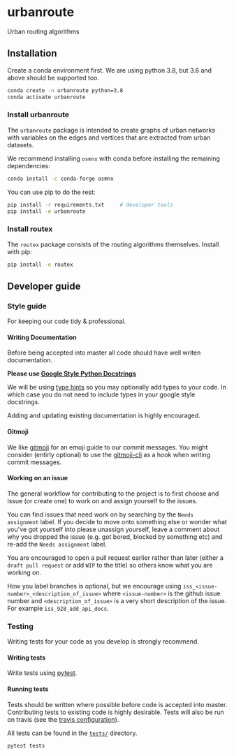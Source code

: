 # urbanroute
Urban routing algorithms

## Installation

Create a conda environment first. We are using python 3.8, but 3.6 and above should be supported too.

```bash
conda create -n urbanroute python=3.8
conda activate urbanroute
```

### Install urbanroute

The `urbanroute` package is intended to create graphs of urban networks with variables
on the edges and vertices that are extracted from urban datasets.

We recommend installing `osmnx` with conda before installing the remaining dependencies:

```bash
conda install -c conda-forge osmnx
```

You can use pip to do the rest:

```bash
pip install -r requirements.txt     # developer tools
pip install -e urbanroute
```

### Install routex

The `routex` package consists of the routing algorithms themselves. Install with pip:

```bash
pip install -e routex
```

## Developer guide

### Style guide

For keeping our code tidy & professional.

#### Writing Documentation
Before being accepted into master all code should have well writen documentation. 

**Please use [Google Style Python Docstrings](https://sphinxcontrib-napoleon.readthedocs.io/en/latest/example_google.html)**

We will be using [type hints](https://docs.python.org/3.7/library/typing.html) so you may optionally add types to your code. In which case you do not need to include types in your google style docstrings. 

Adding and updating existing documentation is highly encouraged.

#### Gitmoji
We like [gitmoji](https://gitmoji.carloscuesta.me/) for an emoji guide to our commit messages. You might consider (entirly optional) to use the [gitmoji-cli](https://github.com/carloscuesta/gitmoji-cli) as a hook when writing commit messages. 

#### Working on an issue

The general workflow for contributing to the project is to first choose and issue (or create one) to work on and assign yourself to the issues. 

You can find issues that need work on by searching by the `Needs assignment` label. If you decide to move onto something else or wonder what you've got yourself into please unassign yourself, leave a comment about why you dropped the issue (e.g. got bored, blocked by something etc) and re-add the `Needs assignment` label.

You are encouraged to open a pull request earlier rather than later (either a `draft pull request` or add `WIP` to the title) so others know what you are working on. 

How you label branches is optional, but we encourage using `iss_<issue-number>_<description_of_issue>` where `<issue-number>` is the github issue number and `<description_of_issue>` is a very short description of the issue. For example `iss_928_add_api_docs`.

### Testing

Writing tests for your code as you develop is strongly recommend.

#### Writing tests

Write tests using [pytest](https://docs.pytest.org/en/latest/).

#### Running tests

Tests should be written where possible before code is accepted into master. Contributing tests to existing code is highly desirable. Tests will also be run on travis (see the [travis configuration](.travis.yml)).

All tests can be found in the [`tests/`](tests) directory. 

```bash
pytest tests
```
